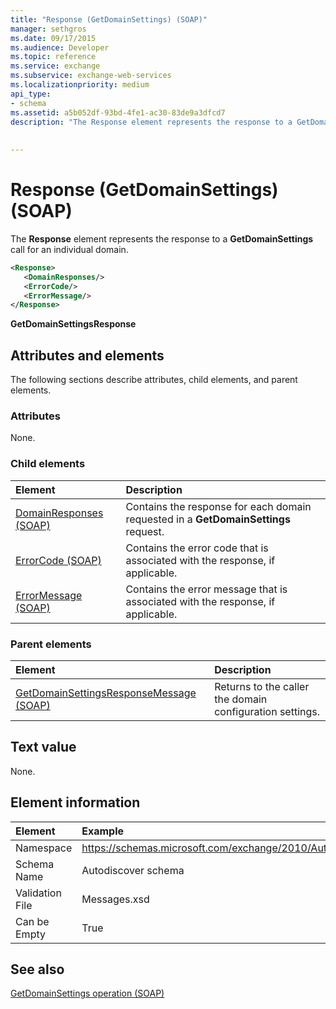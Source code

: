 ```yaml
---
title: "Response (GetDomainSettings) (SOAP)"
manager: sethgros
ms.date: 09/17/2015
ms.audience: Developer
ms.topic: reference
ms.service: exchange
ms.subservice: exchange-web-services
ms.localizationpriority: medium
api_type:
- schema
ms.assetid: a5b052df-93bd-4fe1-ac30-83de9a3dfcd7
description: "The Response element represents the response to a GetDomainSettings call for an individual domain."
 
 
---
```


# Response (GetDomainSettings) (SOAP)

The **Response** element represents the response to a **GetDomainSettings** call for an individual domain. 
  
```XML
<Response>
   <DomainResponses/>
   <ErrorCode/>
   <ErrorMessage/>
</Response>
```

 **GetDomainSettingsResponse**
## Attributes and elements

The following sections describe attributes, child elements, and parent elements.
  
### Attributes

None.
  
### Child elements

|**Element**|**Description**|
|:-----|:-----|
|[DomainResponses (SOAP)](domainresponses-soap.md) <br/> |Contains the response for each domain requested in a **GetDomainSettings** request.  <br/> |
|[ErrorCode (SOAP)](errorcode-soap.md) <br/> |Contains the error code that is associated with the response, if applicable.  <br/> |
|[ErrorMessage (SOAP)](errormessage-soap.md) <br/> |Contains the error message that is associated with the response, if applicable.  <br/> |
   
### Parent elements

|**Element**|**Description**|
|:-----|:-----|
|[GetDomainSettingsResponseMessage (SOAP)](getdomainsettingsresponsemessage-soap.md) <br/> |Returns to the caller the domain configuration settings.  <br/> |
   
## Text value

None.
  
## Element information

|Element|Example|
|:-----|:-----|
|Namespace  <br/> |https://schemas.microsoft.com/exchange/2010/Autodiscover  <br/> |
|Schema Name  <br/> |Autodiscover schema  <br/> |
|Validation File  <br/> |Messages.xsd  <br/> |
|Can be Empty  <br/> |True  <br/> |
   
## See also



[GetDomainSettings operation (SOAP)](getdomainsettings-operation-soap.md)

